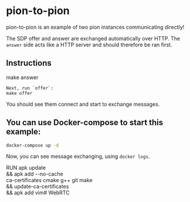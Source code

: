 # pion-to-pion
pion-to-pion is an example of two pion instances communicating directly!

The SDP offer and answer are exchanged automatically over HTTP.
The `answer` side acts like a HTTP server and should therefore be ran first.

## Instructions
make answer
```
Next, run `offer`:
make offer
```

You should see them connect and start to exchange messages.

## You can use Docker-compose to start this example:
```sh
docker-compose up -d
```

Now, you can see message exchanging, using `docker logs`.

RUN apk update \
 && apk add --no-cache \
        ca-certificates cmake g++ git make \
 && update-ca-certificates \
 && apk add vim# WebRTC
